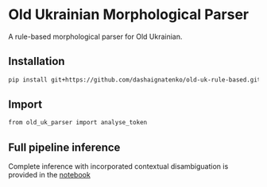 # Old Ukrainian Morphological Parser

A rule-based morphological parser for Old Ukrainian.

## Installation
```bash
pip install git+https://github.com/dashaignatenko/old-uk-rule-based.git
```

## Import

```bash
from old_uk_parser import analyse_token
```

## Full pipeline inference

Complete inference with incorporated contextual disambiguation is provided in the [notebook](old_uk_parser_inference.ipynb)
